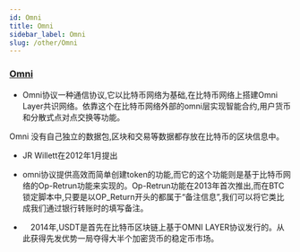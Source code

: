 ```yaml
---
id: Omni
title: Omni
sidebar_label: Omni
slug: /other/Omni
---
```


### [Omni](https://m.jinse.cn/blockchain/642289.html)

- Omni协议一种通信协议,它以比特币网络为基础,在比特币网络上搭建Omni Layer共识网络。依靠这个在比特币网络外部的omni层实现智能合约,用户货币和分散式点对点交换等功能。

Omni 没有自己独立的数据包,区块和交易等数据都存放在比特币的区块信息中。

- JR Willett在2012年1月提出

- omni协议提供高效而简单创建token的功能,而它的这个功能则是基于比特币网络的Op-Retrun功能来实现的。Op-Retrun功能在2013年首次推出,而在BTC锁定脚本中,只要是以OP_Return开头的都属于“备注信息”,我们可以将它类比成我们通过银行转账时的填写备注。

- 　2014年,USDT是首先在比特币区块链上基于OMNI LAYER协议发行的。从此获得先发优势一局夺得大半个加密货币的稳定币市场。

